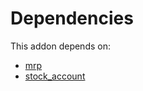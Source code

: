 # Dependencies

This addon depends on:

- [mrp](../../../../../oca-ocb-mrp/odoo-bringout-oca-ocb-mrp)
- [stock_account](../../../../odoo-bringout-oca-ocb-stock_account)
